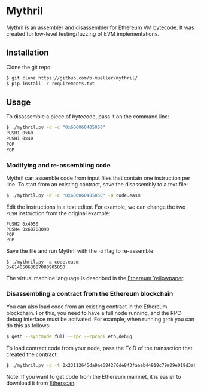# Mythril

Mythril is an assembler and disassembler for Ethereum VM bytecode. It was created for low-level testing/fuzzing of EVM implementations.

## Installation

Clone the git repo:

```bash
$ git clone https://github.com/b-mueller/mythril/
$ pip install -r requirements.txt
```

## Usage

To disassemble a piece of bytecode, pass it on the command line:

```bash
$ ./mythril.py -d -c "0x606060405050"
PUSH1 0x60
PUSH1 0x40
POP
POP
```

### Modifying and re-assembling code

Mythril can assemble code from input files that contain one instruction per line. To start from an existing contract, save the disassembly to a text file:

```bash
$ ./mythril.py -d -c "0x606060405050" -o code.easm
```

Edit the instructions in a text editor. For example, we can change the two `PUSH` instruction from the original example:

```
PUSH2 0x4050
PUSH4 0x60708090
POP
POP
```

Save the file and run Mythril with the `-a` flag to re-assemble:

```
$ ./mythril.py -a code.easm 
0x61405063607080905050
```

The virtual machine language is described in the [Ethereum Yellowpaper](http://gavwood.com/paper.pdf).

### Disassembling a contract from the Ethereum blockchain

You can also load code from an existing contract in the Ethereum blockchain. For this, you need to have a full node running, and the RPC debug interface must be activated. For example, when running `geth` you can do this as follows:

```bash
$ geth --syncmode full --rpc --rpcapi eth,debug
```

To load contract code from your node, pass the TxID of the transaction that created the contract:

```bash
$ ./mythril.py -d -t 0x23112645da9ae684270de843faaeb44918c79a09e019d3a6cf8b87041020340e -o some_contract.easm
```

Note: If you want to get code from the Ethereum mainnet, it is easier to download it from [Etherscan](https://etherscan.io).
